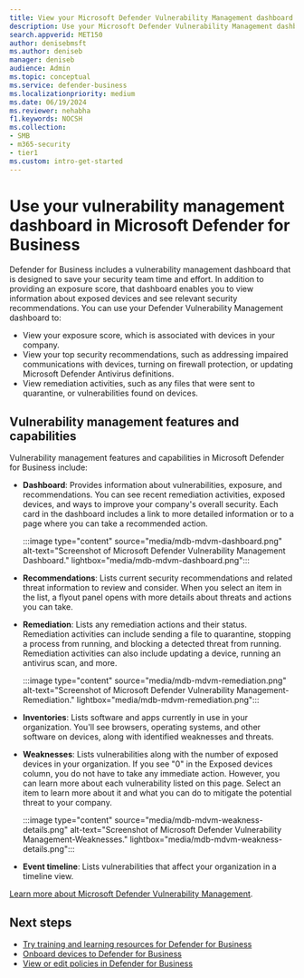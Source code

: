 ```yaml
---
title: View your Microsoft Defender Vulnerability Management dashboard in Microsoft Defender for Business
description: Use your Microsoft Defender Vulnerability Management dashboard to see important items to address in Defender for Business.
search.appverid: MET150
author: denisebmsft
ms.author: deniseb
manager: deniseb
audience: Admin
ms.topic: conceptual
ms.service: defender-business
ms.localizationpriority: medium
ms.date: 06/19/2024
ms.reviewer: nehabha
f1.keywords: NOCSH
ms.collection:
- SMB
- m365-security
- tier1
ms.custom: intro-get-started
---
```


# Use your vulnerability management dashboard in Microsoft Defender for Business

Defender for Business includes a vulnerability management dashboard that is designed to save your security team time and effort. In addition to providing an exposure score, that dashboard enables you to view information about exposed devices and see relevant security recommendations. You can use your Defender Vulnerability Management dashboard to:

- View your exposure score, which is associated with devices in your company.
- View your top security recommendations, such as addressing impaired communications with devices, turning on firewall protection, or updating Microsoft Defender Antivirus definitions.
- View remediation activities, such as any files that were sent to quarantine, or vulnerabilities found on devices.

## Vulnerability management features and capabilities

Vulnerability management features and capabilities in Microsoft Defender for Business include:

- **Dashboard**: Provides information about vulnerabilities, exposure, and recommendations. You can see recent remediation activities, exposed devices, and ways to improve your company's overall security. Each card in the dashboard includes a link to more detailed information or to a page where you can take a recommended action.

    :::image type="content" source="media/mdb-mdvm-dashboard.png" alt-text="Screenshot of Microsoft Defender Vulnerability Management Dashboard." lightbox="media/mdb-mdvm-dashboard.png":::

- **Recommendations**: Lists current security recommendations and related threat information to review and consider. When you select an item in the list, a flyout panel opens with more details about threats and actions you can take.

- **Remediation**: Lists any remediation actions and their status. Remediation activities can include sending a file to quarantine, stopping a process from running, and blocking a detected threat from running. Remediation activities can also include updating a device, running an antivirus scan, and more.

    :::image type="content" source="media/mdb-mdvm-remediation.png" alt-text="Screenshot of Microsoft Defender Vulnerability Management-Remediation." lightbox="media/mdb-mdvm-remediation.png":::

- **Inventories**: Lists software and apps currently in use in your organization. You'll see browsers, operating systems, and other software on devices, along with identified weaknesses and threats.

- **Weaknesses**: Lists vulnerabilities along with the number of exposed devices in your organization. If you see "0" in the Exposed devices column, you do not have to take any immediate action. However, you can learn more about each vulnerability listed on this page. Select an item to learn more about it and what you can do to mitigate the potential threat to your company.

    :::image type="content" source="media/mdb-mdvm-weakness-details.png" alt-text="Screenshot of Microsoft Defender Vulnerability Management-Weaknesses." lightbox="media/mdb-mdvm-weakness-details.png":::

- **Event timeline**: Lists vulnerabilities that affect your organization in a timeline view.

[Learn more about Microsoft Defender Vulnerability Management](/defender-vulnerability-management/defender-vulnerability-management).

## Next steps

- [Try training and learning resources for Defender for Business](mdb-tutorials.md)
- [Onboard devices to Defender for Business](mdb-onboard-devices.md)
- [View or edit policies in Defender for Business](mdb-view-edit-create-policies.md)
